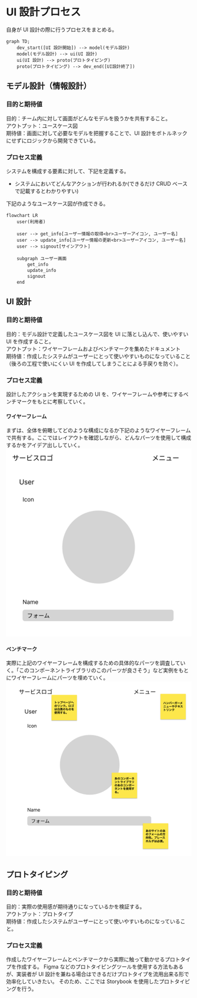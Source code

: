 # UI 設計プロセス

自身が UI 設計の際に行うプロセスをまとめる。

```mermaid
graph TD;
    dev_start([UI 設計開始]) --> model(モデル設計)
    model(モデル設計) --> ui(UI 設計)
    ui(UI 設計) --> proto(プロトタイピング)
    proto(プロトタイピング) --> dev_end([UI設計終了])
```

## モデル設計（情報設計）

### 目的と期待値

目的：チーム内に対して画面がどんなモデルを扱うかを共有すること。  
アウトプット：ユースケース図  
期待値：画面に対して必要なモデルを把握することで、UI 設計をボトルネックにせずにロジックから開発できている。

### プロセス定義

システムを構成する要素に対して、下記を定義する。

- システムにおいてどんなアクションが行われるか(できるだけ CRUD ベースで記載するとわかりやすい)

下記のようなユースケース図が作成できる。

```mermaid
flowchart LR
    user(利用者)

    user --> get_info[ユーザー情報の取得<br>ユーザーアイコン, ユーザー名]
    user --> update_info[ユーザー情報の更新<br>ユーザーアイコン, ユーザー名]
    user --> signout[サインアウト]

    subgraph ユーザー画面
        get_info
        update_info
        signout
    end
```

## UI 設計

### 目的と期待値

目的：モデル設計で定義したユースケース図を UI に落とし込んで、使いやすい UI を作成すること。  
アウトプット：ワイヤーフレームおよびベンチマークを集めたドキュメント  
期待値：作成したシステムがユーザーにとって使いやすいものになっていること（後ろの工程で使いにくい UI を作成してしまうことによる手戻りを防ぐ）。

### プロセス定義

設計したアクションを実現するための UI を、ワイヤーフレームや参考にするベンチマークをもとに考察していく。

#### ワイヤーフレーム

まずは、全体を俯瞰してどのような構成になるか下記のようなワイヤーフレームで共有する。ここではレイアウトを確認しながら、どんなパーツを使用して構成するかをアイデア出ししていく。
![ワイヤーフレーム例](./wireframe.png)

#### ベンチマーク

実際に上記のワイヤーフレームを構成するための具体的なパーツを調査していく。「このコンポーネントライブラリのこのパーツが良さそう」など実例をもとにワイヤーフレームにパーツを埋めていく。
![ベンチマーク](benchmark.png)

## プロトタイピング

### 目的と期待値

目的：実際の使用感が期待通りになっているかを検証する。  
アウトプット：プロトタイプ  
期待値：作成したシステムがユーザーにとって使いやすいものになっていること。

### プロセス定義

作成したワイヤーフレームとベンチマークから実際に触って動かせるプロトタイプを作成する。
Figma などのプロトタイピングツールを使用する方法もあるが、実装者が UI 設計を兼ねる場合はできるだけプロトタイプを流用出来る形で効率化していきたい。
そのため、ここでは Storybook を使用したプロトタイピングを行う。
